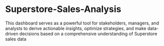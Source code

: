 # Superstore-Sales-Analysis
This dashboard serves as a powerful tool for stakeholders, managers, and analysts to derive actionable insights,  optimize strategies, and make data-driven decisions based on a comprehensive understanding of Superstore sales  data
